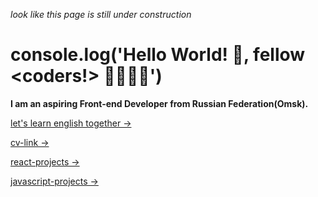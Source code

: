 _look like this page is still under construction_

# console.log('Hello World! 👋, fellow <coders!> 👩‍💻👨‍💻')

<strong>I am an aspiring Front-end Developer from Russian Federation(Omsk).</strong>

[let's learn english together →](https://invite.duolingo.com/BDHTZTB5CWWKTMHWWIXNRQOQTA)

[cv-link →](https://viktishchenko.github.io/simple-cv/)

[react-projects →](https://github.com/viktishchenko/start-react/tree/gh-pages)

[javascript-projects →](https://github.com/viktishchenko/js-projects/tree/gh-pages)

<!-- typescript-projects →

node-projects →

next-projects → -->
